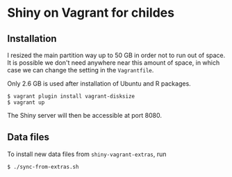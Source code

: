 # Shiny on Vagrant for childes

## Installation

I resized the main partition way up to 50 GB in order not to run out of space. It is possible
we don't need anywhere near this amount of space, in which case we can change the setting in the
`Vagrantfile`.

Only 2.6 GB is used after installation of Ubuntu and R packages.

```
$ vagrant plugin install vagrant-disksize
$ vagrant up
```

The Shiny server will then be accessible at port 8080.

## Data files

To install new data files from `shiny-vagrant-extras`, run

```
$ ./sync-from-extras.sh
```
